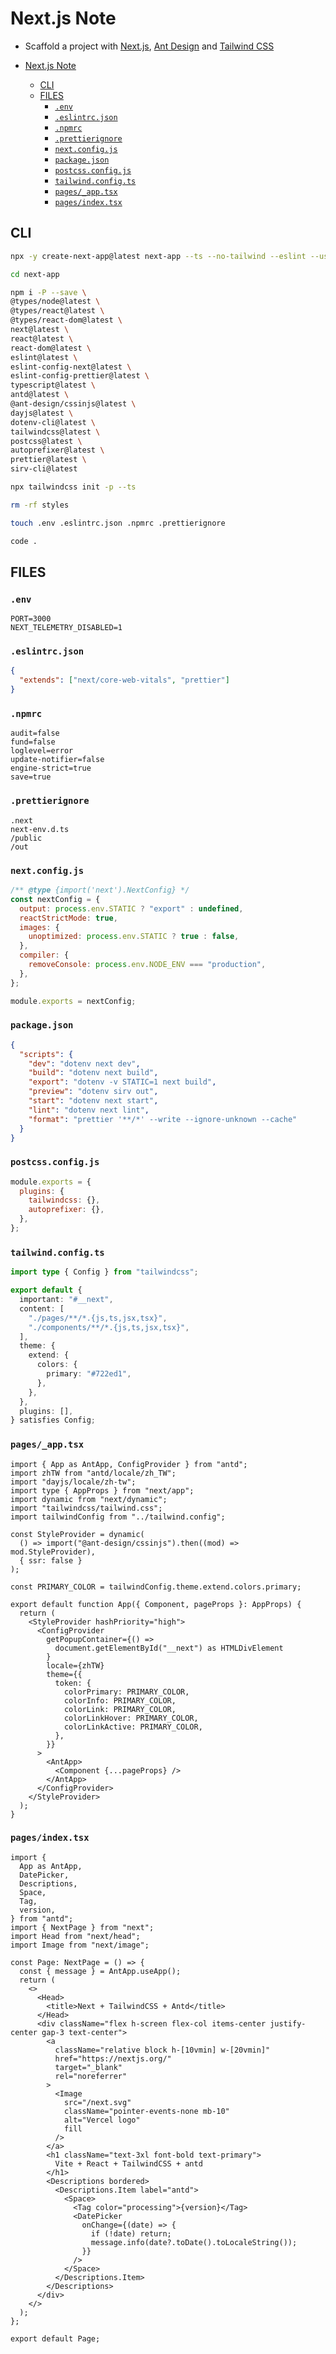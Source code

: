 # Next.js Note

- Scaffold a project with [Next.js](https://nextjs.org/), [Ant Design](https://ant.design/) and [Tailwind CSS](https://tailwindcss.com/)

- [Next.js Note](#nextjs-note)
  - [CLI](#cli)
  - [FILES](#files)
    - [`.env`](#env)
    - [`.eslintrc.json`](#eslintrcjson)
    - [`.npmrc`](#npmrc)
    - [`.prettierignore`](#prettierignore)
    - [`next.config.js`](#nextconfigjs)
    - [`package.json`](#packagejson)
    - [`postcss.config.js`](#postcssconfigjs)
    - [`tailwind.config.ts`](#tailwindconfigts)
    - [`pages/_app.tsx`](#pages_apptsx)
    - [`pages/index.tsx`](#pagesindextsx)

## CLI

```sh
npx -y create-next-app@latest next-app --ts --no-tailwind --eslint --use-npm --no-src-dir --no-app --import-alias "@/*"
```

```sh
cd next-app
```

```sh
npm i -P --save \
@types/node@latest \
@types/react@latest \
@types/react-dom@latest \
next@latest \
react@latest \
react-dom@latest \
eslint@latest \
eslint-config-next@latest \
eslint-config-prettier@latest \
typescript@latest \
antd@latest \
@ant-design/cssinjs@latest \
dayjs@latest \
dotenv-cli@latest \
tailwindcss@latest \
postcss@latest \
autoprefixer@latest \
prettier@latest \
sirv-cli@latest
```

```sh
npx tailwindcss init -p --ts
```

```sh
rm -rf styles
```

```sh
touch .env .eslintrc.json .npmrc .prettierignore
```

```sh
code .
```

## FILES

### `.env`

```dotenv
PORT=3000
NEXT_TELEMETRY_DISABLED=1
```

### `.eslintrc.json`

```json
{
  "extends": ["next/core-web-vitals", "prettier"]
}
```

### `.npmrc`

```npmrc
audit=false
fund=false
loglevel=error
update-notifier=false
engine-strict=true
save=true
```

### `.prettierignore`

```ignore
.next
next-env.d.ts
/public
/out
```

### `next.config.js`

```js
/** @type {import('next').NextConfig} */
const nextConfig = {
  output: process.env.STATIC ? "export" : undefined,
  reactStrictMode: true,
  images: {
    unoptimized: process.env.STATIC ? true : false,
  },
  compiler: {
    removeConsole: process.env.NODE_ENV === "production",
  },
};

module.exports = nextConfig;
```

### `package.json`

```json
{
  "scripts": {
    "dev": "dotenv next dev",
    "build": "dotenv next build",
    "export": "dotenv -v STATIC=1 next build",
    "preview": "dotenv sirv out",
    "start": "dotenv next start",
    "lint": "dotenv next lint",
    "format": "prettier '**/*' --write --ignore-unknown --cache"
  }
}
```

### `postcss.config.js`

```js
module.exports = {
  plugins: {
    tailwindcss: {},
    autoprefixer: {},
  },
};
```

### `tailwind.config.ts`

```ts
import type { Config } from "tailwindcss";

export default {
  important: "#__next",
  content: [
    "./pages/**/*.{js,ts,jsx,tsx}",
    "./components/**/*.{js,ts,jsx,tsx}",
  ],
  theme: {
    extend: {
      colors: {
        primary: "#722ed1",
      },
    },
  },
  plugins: [],
} satisfies Config;
```

### `pages/_app.tsx`

```tsx
import { App as AntApp, ConfigProvider } from "antd";
import zhTW from "antd/locale/zh_TW";
import "dayjs/locale/zh-tw";
import type { AppProps } from "next/app";
import dynamic from "next/dynamic";
import "tailwindcss/tailwind.css";
import tailwindConfig from "../tailwind.config";

const StyleProvider = dynamic(
  () => import("@ant-design/cssinjs").then((mod) => mod.StyleProvider),
  { ssr: false }
);

const PRIMARY_COLOR = tailwindConfig.theme.extend.colors.primary;

export default function App({ Component, pageProps }: AppProps) {
  return (
    <StyleProvider hashPriority="high">
      <ConfigProvider
        getPopupContainer={() =>
          document.getElementById("__next") as HTMLDivElement
        }
        locale={zhTW}
        theme={{
          token: {
            colorPrimary: PRIMARY_COLOR,
            colorInfo: PRIMARY_COLOR,
            colorLink: PRIMARY_COLOR,
            colorLinkHover: PRIMARY_COLOR,
            colorLinkActive: PRIMARY_COLOR,
          },
        }}
      >
        <AntApp>
          <Component {...pageProps} />
        </AntApp>
      </ConfigProvider>
    </StyleProvider>
  );
}
```

### `pages/index.tsx`

```tsx
import {
  App as AntApp,
  DatePicker,
  Descriptions,
  Space,
  Tag,
  version,
} from "antd";
import { NextPage } from "next";
import Head from "next/head";
import Image from "next/image";

const Page: NextPage = () => {
  const { message } = AntApp.useApp();
  return (
    <>
      <Head>
        <title>Next + TailwindCSS + Antd</title>
      </Head>
      <div className="flex h-screen flex-col items-center justify-center gap-3 text-center">
        <a
          className="relative block h-[10vmin] w-[20vmin]"
          href="https://nextjs.org/"
          target="_blank"
          rel="noreferrer"
        >
          <Image
            src="/next.svg"
            className="pointer-events-none mb-10"
            alt="Vercel logo"
            fill
          />
        </a>
        <h1 className="text-3xl font-bold text-primary">
          Vite + React + TailwindCSS + antd
        </h1>
        <Descriptions bordered>
          <Descriptions.Item label="antd">
            <Space>
              <Tag color="processing">{version}</Tag>
              <DatePicker
                onChange={(date) => {
                  if (!date) return;
                  message.info(date?.toDate().toLocaleString());
                }}
              />
            </Space>
          </Descriptions.Item>
        </Descriptions>
      </div>
    </>
  );
};

export default Page;
```
